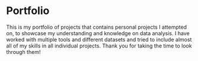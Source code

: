 # Portfolio
This is my portfolio of projects that contains personal projects I attempted on, to showcase my understanding and knowledge on data analysis. I have worked with multiple tools and different datasets and tried to include almost all of my skills in all individual projects. Thank you for taking the time to look through them!
